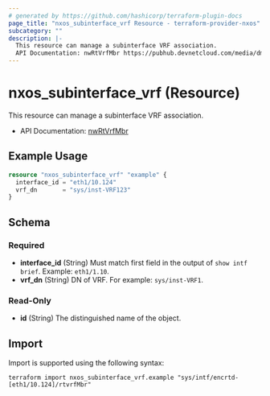 ```yaml
---
# generated by https://github.com/hashicorp/terraform-plugin-docs
page_title: "nxos_subinterface_vrf Resource - terraform-provider-nxos"
subcategory: ""
description: |-
  This resource can manage a subinterface VRF association.
  API Documentation: nwRtVrfMbr https://pubhub.devnetcloud.com/media/dme-docs-10-2-2/docs/Routing%20and%20Forwarding/nw:RtVrfMbr/
---
```


# nxos_subinterface_vrf (Resource)

This resource can manage a subinterface VRF association.

- API Documentation: [nwRtVrfMbr](https://pubhub.devnetcloud.com/media/dme-docs-10-2-2/docs/Routing%20and%20Forwarding/nw:RtVrfMbr/)

## Example Usage

```terraform
resource "nxos_subinterface_vrf" "example" {
  interface_id = "eth1/10.124"
  vrf_dn       = "sys/inst-VRF123"
}
```

<!-- schema generated by tfplugindocs -->
## Schema

### Required

- **interface_id** (String) Must match first field in the output of `show intf brief`. Example: `eth1/1.10`.
- **vrf_dn** (String) DN of VRF. For example: `sys/inst-VRF1`.

### Read-Only

- **id** (String) The distinguished name of the object.

## Import

Import is supported using the following syntax:

```shell
terraform import nxos_subinterface_vrf.example "sys/intf/encrtd-[eth1/10.124]/rtvrfMbr"
```
